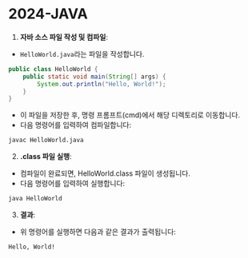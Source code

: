 # 2024-JAVA

1. **자바 소스 파일 작성 및 컴파일**:
- `HelloWorld.java`라는 파일을 작성합니다.

```java
public class HelloWorld {
    public static void main(String[] args) {
        System.out.println("Hello, World!");
    }
}
```

- 이 파일을 저장한 후, 명령 프롬프트(cmd)에서 해당 디렉토리로 이동합니다.
- 다음 명령어를 입력하여 컴파일합니다:

```bash
javac HelloWorld.java
```
2. **.class 파일 실행**:

- 컴파일이 완료되면, HelloWorld.class 파일이 생성됩니다.
- 다음 명령어를 입력하여 실행합니다:

```bash
java HelloWorld
```

3. **결과**:

- 위 명령어를 실행하면 다음과 같은 결과가 출력됩니다:

```bash
Hello, World!
```
